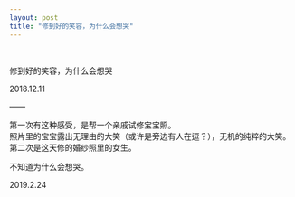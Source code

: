 ```yaml
---
layout: post
title: "修到好的笑容，为什么会想哭"
---
```


  
&nbsp;
&nbsp;


修到好的笑容，为什么会想哭

2018.12.11

——

第一次有这种感受，是帮一个亲戚试修宝宝照。
<br>照片里的宝宝露出无理由的大笑（或许是旁边有人在逗？），无机的纯粹的大笑。
<br>第二次是这天修的婚纱照里的女生。

不知道为什么会想哭。

2019.2.24